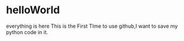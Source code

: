 # helloWorld
everything is here
This is the First TIme to use github,I want to save my python code in it.
